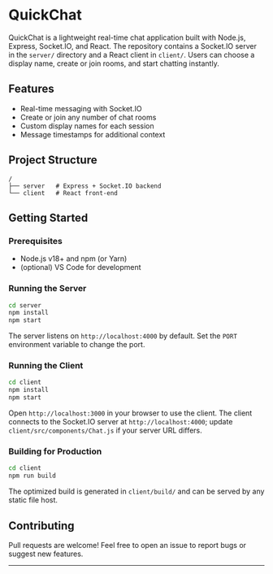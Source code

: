# QuickChat

QuickChat is a lightweight real-time chat application built with Node.js, Express,
Socket.IO, and React. The repository contains a Socket.IO server in the
`server/` directory and a React client in `client/`. Users can choose a display
name, create or join rooms, and start chatting instantly.

## Features
- Real-time messaging with Socket.IO
- Create or join any number of chat rooms
- Custom display names for each session
- Message timestamps for additional context

## Project Structure
```
/
├── server   # Express + Socket.IO backend
└── client   # React front-end
```

## Getting Started

### Prerequisites
- Node.js v18+ and npm (or Yarn)
- (optional) VS Code for development

### Running the Server
```bash
cd server
npm install
npm start
```
The server listens on `http://localhost:4000` by default. Set the `PORT`
environment variable to change the port.

### Running the Client
```bash
cd client
npm install
npm start
```
Open `http://localhost:3000` in your browser to use the client. The client
connects to the Socket.IO server at `http://localhost:4000`; update
`client/src/components/Chat.js` if your server URL differs.

### Building for Production
```bash
cd client
npm run build
```
The optimized build is generated in `client/build/` and can be served by any
static file host.

## Contributing
Pull requests are welcome! Feel free to open an issue to report bugs or suggest
new features.

---

